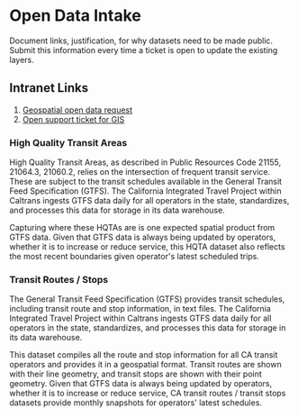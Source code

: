 # Open Data Intake 

Document links, justification, for why datasets need to be made public. Submit this information every time a ticket is open to update the existing layers.

## Intranet Links
1. [Geospatial open data request](https://sv03tmcpo.ct.dot.ca.gov/portal/apps/sites/#/geep/pages/open-data-request)
1. [Open support ticket for GIS](https://sv03tmcpo.ct.dot.ca.gov/portal/apps/sites/#/geep/pages/support-request)

### High Quality Transit Areas

High Quality Transit Areas, as described in Public Resources Code 21155, 21064.3, 21060.2, relies on the intersection of frequent transit service. These are subject to the transit schedules available in the General Transit Feed Specification (GTFS). The California Integrated Travel Project within Caltrans ingests GTFS data daily for all operators in the state, standardizes, and processes this data for storage in its data warehouse. 

Capturing where these HQTAs are is one expected spatial product from GTFS data. Given that GTFS data is always being updated by operators, whether it is to increase or reduce service, 
this HQTA dataset also reflects the most recent boundaries given operator's latest scheduled trips.

### Transit Routes / Stops

The General Transit Feed Specification (GTFS) provides transit schedules, including transit route and stop information, in text files. The California Integrated Travel Project within Caltrans ingests GTFS data daily for all operators in the state, standardizes, and processes this data for storage in its data warehouse.  

This dataset compiles all the route and stop information for all CA transit operators and provides it in a geospatial format. Transit routes are shown with their line geometry, and transit stops are shown with their point geometry. Given that GTFS data is always being updated by operators, whether it is to increase or reduce service, CA transit routes / transit stops datasets provide monthly snapshots for operators' latest schedules. 